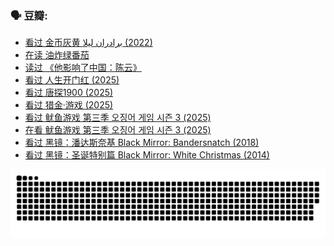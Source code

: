 
### 🗣 豆瓣:

<!-- DOUBAN-ACTIVITIES:START -->
- [看过 金币灰黄 برادران لیلا‎ (2022)](https://www.douban.com/doubanapp/dispatch?uri=%2Fstatus%2F6614010055%2F%3F_spm_id%3DMTM2MDY5MjM4&_i=53900204)
- [在读 油炸绿番茄](https://www.douban.com/doubanapp/dispatch?uri=%2Fstatus%2F6607514767%2F%3F_spm_id%3DMTM2MDY5MjM4&_i=53900204)
- [读过 《他影响了中国：陈云》](https://www.douban.com/doubanapp/dispatch?uri=%2Fstatus%2F6607508479%2F%3F_spm_id%3DMTM2MDY5MjM4&_i=53900204)
- [看过 人生开门红‎ (2025)](https://www.douban.com/doubanapp/dispatch?uri=%2Fstatus%2F6573693565%2F%3F_spm_id%3DMTM2MDY5MjM4&_i=53900204)
- [看过 唐探1900‎ (2025)](https://www.douban.com/doubanapp/dispatch?uri=%2Fstatus%2F6558621151%2F%3F_spm_id%3DMTM2MDY5MjM4&_i=53900204)
- [看过 猎金·游戏‎ (2025)](https://www.douban.com/doubanapp/dispatch?uri=%2Fstatus%2F6525951159%2F%3F_spm_id%3DMTM2MDY5MjM4&_i=53900204)
- [看过 鱿鱼游戏 第三季 오징어 게임 시즌 3‎ (2025)](https://www.douban.com/doubanapp/dispatch?uri=%2Fstatus%2F6514804073%2F%3F_spm_id%3DMTM2MDY5MjM4&_i=53900204)
- [在看 鱿鱼游戏 第三季 오징어 게임 시즌 3‎ (2025)](https://www.douban.com/doubanapp/dispatch?uri=%2Fstatus%2F6497736813%2F%3F_spm_id%3DMTM2MDY5MjM4&_i=53900204)
- [看过 黑镜：潘达斯奈基 Black Mirror: Bandersnatch‎ (2018)](https://www.douban.com/doubanapp/dispatch?uri=%2Fstatus%2F6474636146%2F%3F_spm_id%3DMTM2MDY5MjM4&_i=53900204)
- [看过 黑镜：圣诞特别篇 Black Mirror: White Christmas‎ (2014)](https://www.douban.com/doubanapp/dispatch?uri=%2Fstatus%2F6453752924%2F%3F_spm_id%3DMTM2MDY5MjM4&_i=53900204)
<!-- DOUBAN-ACTIVITIES:END -->


![Snake animation](https://raw.githubusercontent.com/w940853815/w940853815/output/github-contribution-grid-snake.svg)

<!--
**w940853815/w940853815** is a ✨ _special_ ✨ repository because its `README.md` (this file) appears on your GitHub profile.

Here are some ideas to get you started:

- 🔭 I’m currently working on ...
- 🌱 I’m currently learning ...
- 👯 I’m looking to collaborate on ...
- 🤔 I’m looking for help with ...
- 💬 Ask me about ...
- 📫 How to reach me: ...
- 😄 Pronouns: ...
- ⚡ Fun fact: ...
-->
